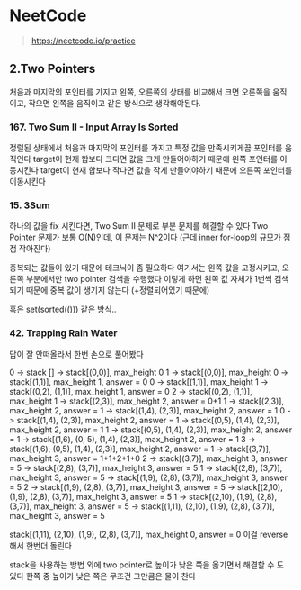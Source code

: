 # NeetCode
> https://neetcode.io/practice

## 2.Two Pointers

처음과 마지막의 포인터를 가지고 왼쪽, 오른쪽의 상태를 비교해서 크면 오른쪽을 움직이고, 작으면 왼쪽을 움직이고 같은 방식으로 생각해야된다.

### 167. Two Sum II - Input Array Is Sorted

정렬된 상태에서 처음과 마지막의 포인터를 가지고 특정 값을 만족시키게끔 포인터를 움직인다
target이 현재 합보다 크다면 값을 크게 만들어야하기 때문에 왼쪽 포인터를 이동시킨다
target이 현재 합보다 작다면 값을 작게 만들어야하기 때문에 오른쪽 포인터를 이동시킨다

### 15. 3Sum

하나의 값을 fix 시킨다면, Two Sum II 문제로 부분 문제를 해결할 수 있다
Two Pointer 문제가 보통 O(N)인데, 이 문제는 N^2이다 (근데 inner for-loop의 규모가 점점 작아진다)

중복되는 값들이 있기 때문에 테크닉이 좀 필요하다
여기서는 왼쪽 값을 고정시키고, 오른쪽 부분에서만 two pointer 검색을 수행했다
이렇게 하면 왼쪽 값 자체가 1번씩 검색되기 때문에 중복 값이 생기지 않는다 (+정렬되어있기 때문에)

혹은 set(sorted(())) 같은 방식..

### 42. Trapping Rain Water

답이 잘 안떠올라서 한번 손으로 풀어봤다

0 -> stack [] -> stack[(0,0)], max_height 0
1 -> stack[(0,0)], max_height 0 -> stack[(1,1)], max_height 1, answer = 0
0 -> stack[(1,1)], max_height 1 -> stack[(0,2), (1,1)], max_height 1, answer = 0
2 -> stack[(0,2), (1,1)], max_height 1 -> stack[(2,3)], max_height 2, answer = 0+1
1 -> stack[(2,3)], max_height 2, answer = 1 -> stack[(1,4), (2,3)], max_height 2, answer = 1
0 -> stack[(1,4), (2,3)], max_height 2, answer = 1 -> stack[(0,5), (1,4), (2,3)], max_height 2, answer = 1
1 -> stack[(0,5), (1,4), (2,3)], max_height 2, answer = 1 -> stack[(1,6), (0, 5), (1,4), (2,3)], max_height 2, answer = 1
3 -> stack[(1,6), (0,5), (1,4), (2,3)], max_height 2, answer = 1 -> stack[(3,7)], max_height 3, answer = 1+1+2+1+0
2 -> stack[(3,7)], max_height 3, answer = 5 -> stack[(2,8), (3,7)], max_height 3, answer = 5
1 -> stack[(2,8), (3,7)], max_height 3, answer = 5 -> stack[(1,9), (2,8), (3,7)], max_height 3, answer = 5
2 -> stack[(1,9), (2,8), (3,7)], max_height 3, answer = 5 -> stack[(2,10), (1,9), (2,8), (3,7)], max_height 3, answer = 5
1 -> stack[(2,10), (1,9), (2,8), (3,7)], max_height 3, answer = 5 -> stack[(1,11), (2,10), (1,9), (2,8), (3,7)], max_height 3, answer = 5

stack[(1,11), (2,10), (1,9), (2,8), (3,7)], max_height 0, answer = 0
이걸 reverse해서 한번더 돌린다

stack을 사용하는 방법 외에 two pointer로 높이가 낮은 쪽을 옮기면서 해결할 수 도 있다
한쪽 중 높이가 낮은 쪽은 무조건 그만큼은 물이 찬다
